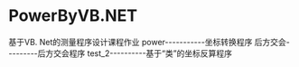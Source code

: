 # PowerByVB.NET
基于VB. Net的测量程序设计课程作业
power-----------坐标转换程序
后方交会---------后方交会程序
test_2----------基于“类”的坐标反算程序
